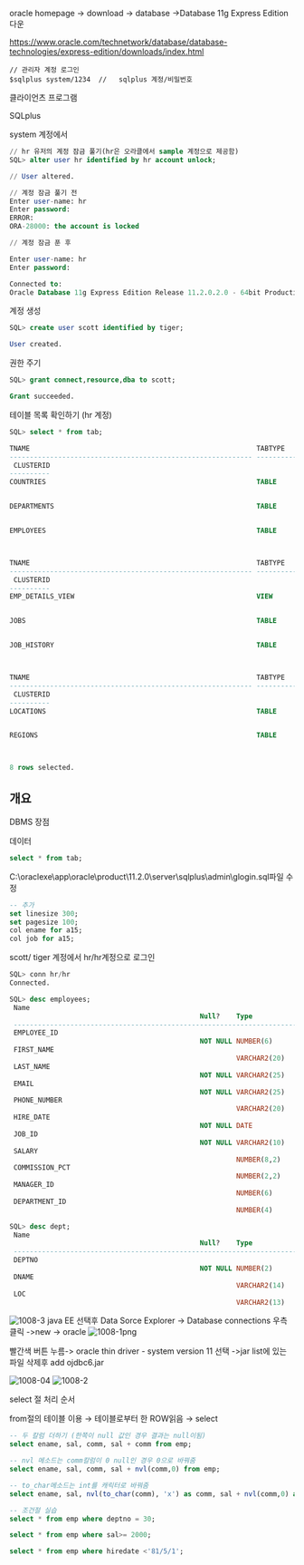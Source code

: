 oracle homepage -> download -> database ->Database 11g Express Edition 다운

https://www.oracle.com/technetwork/database/database-technologies/express-edition/downloads/index.html

```shell
// 관리자 계정 로그인
$sqlplus system/1234  //   sqlplus 계정/비밀번호
```

클라이언츠 프로그램

SQLplus



system 계정에서

```sql
// hr 유저의 계정 잠금 풀기(hr은 오라클에서 sample 계정으로 제공함)
SQL> alter user hr identified by hr account unlock;

// User altered.
```



```sql
// 계정 잠금 풀기 전
Enter user-name: hr
Enter password:
ERROR:
ORA-28000: the account is locked

// 계정 잠금 푼 후

Enter user-name: hr
Enter password:

Connected to:
Oracle Database 11g Express Edition Release 11.2.0.2.0 - 64bit Production
```

계정 생성

```sql
SQL> create user scott identified by tiger;

User created.
```

권한 주기

```sql
SQL> grant connect,resource,dba to scott;

Grant succeeded.

```

테이블 목록 확인하기 (hr 계정)

```sql
SQL> select * from tab;

TNAME                                                        TABTYPE
------------------------------------------------------------ --------------
 CLUSTERID
----------
COUNTRIES                                                    TABLE


DEPARTMENTS                                                  TABLE


EMPLOYEES                                                    TABLE



TNAME                                                        TABTYPE
------------------------------------------------------------ --------------
 CLUSTERID
----------
EMP_DETAILS_VIEW                                             VIEW


JOBS                                                         TABLE


JOB_HISTORY                                                  TABLE



TNAME                                                        TABTYPE
------------------------------------------------------------ --------------
 CLUSTERID
----------
LOCATIONS                                                    TABLE


REGIONS                                                      TABLE



8 rows selected.
```



## 개요

DBMS 장점

데이터

```sql
select * from tab;
```



C:\oraclexe\app\oracle\product\11.2.0\server\sqlplus\admin\glogin.sql파일 수정



```sql
-- 추가
set linesize 300;
set pagesize 100;
col ename for a15;
col job for a15;
```

scott/ tiger 계정에서 hr/hr계정으로 로그인

```sql
SQL> conn hr/hr
Connected.
```



```sql
SQL> desc employees;
 Name
                                               Null?    Type
 ----------------------------------------------------------------------------------------------------------------------------------------------------------------------------- -------- --------------------------------------------------------------------------------------------------------------------
 EMPLOYEE_ID
                                               NOT NULL NUMBER(6)
 FIRST_NAME
                                                        VARCHAR2(20)
 LAST_NAME
                                               NOT NULL VARCHAR2(25)
 EMAIL
                                               NOT NULL VARCHAR2(25)
 PHONE_NUMBER
                                                        VARCHAR2(20)
 HIRE_DATE
                                               NOT NULL DATE
 JOB_ID
                                               NOT NULL VARCHAR2(10)
 SALARY
                                                        NUMBER(8,2)
 COMMISSION_PCT
                                                        NUMBER(2,2)
 MANAGER_ID
                                                        NUMBER(6)
 DEPARTMENT_ID
                                                        NUMBER(4)
```



```sql
SQL> desc dept;
 Name
                                               Null?    Type
 ----------------------------------------------------------------------------------------------------------------------------------------------------------------------------- -------- --------------------------------------------------------------------------------------------------------------------
 DEPTNO
                                               NOT NULL NUMBER(2)
 DNAME
                                                        VARCHAR2(14)
 LOC
                                                        VARCHAR2(13)
```

![1008-3](./image/1008-3.png)
java EE 선택후 Data Sorce Explorer -> Database connections 우측클릭 ->new -> oracle
![1008-1png](./image/1008-1png.png)

빨간색 버튼 누름-> oracle thin driver - system version 11 선택 ->jar list에 있는 파일 삭제후 add ojdbc6.jar

![1008-04](./image/1008-04.png)
![1008-2](./image/1008-2.png)



select 절 처리 순서

from절의 테이블 이용 → 테이블로부터 한 ROW읽음 → select



```sql
-- 두 칼럼 더하기 (한쪽이 null 값인 경우 결과는 null이됨)
select ename, sal, comm, sal + comm from emp;

-- nvl 메소드는 comm칼럼이 0 null인 경우 0으로 바꿔줌
select ename, sal, comm, sal + nvl(comm,0) from emp;

-- to_char메소드는 int를 캐릭터로 바꿔줌
select ename, sal, nvl(to_char(comm), 'x') as comm, sal + nvl(comm,0) as "실급여" from emp;

-- 조건절 실습
select * from emp where deptno = 30;

select * from emp where sal>= 2000;

select * from emp where hiredate <'81/5/1';
```

